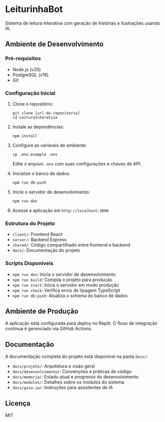 # LeiturinhaBot

Sistema de leitura interativa com geração de histórias e ilustrações usando IA.

## Ambiente de Desenvolvimento

### Pré-requisitos

- Node.js (v20)
- PostgreSQL (v16)
- Git

### Configuração Inicial

1. Clone o repositório:
   ```
   git clone [url-do-repositorio]
   cd LeituraInterativa
   ```

2. Instale as dependências:
   ```
   npm install
   ```

3. Configure as variáveis de ambiente:
   ```
   cp .env.example .env
   ```
   Edite o arquivo `.env` com suas configurações e chaves de API.

4. Inicialize o banco de dados:
   ```
   npm run db:push
   ```

5. Inicie o servidor de desenvolvimento:
   ```
   npm run dev
   ```

6. Acesse a aplicação em `http://localhost:3000`

### Estrutura do Projeto

- `client/`: Frontend React
- `server/`: Backend Express
- `shared/`: Código compartilhado entre frontend e backend
- `docs/`: Documentação do projeto

### Scripts Disponíveis

- `npm run dev`: Inicia o servidor de desenvolvimento
- `npm run build`: Compila o projeto para produção
- `npm run start`: Inicia o servidor em modo produção
- `npm run check`: Verifica erros de tipagem TypeScript
- `npm run db:push`: Atualiza o schema do banco de dados

## Ambiente de Produção

A aplicação está configurada para deploy no Replit. O fluxo de integração contínua é gerenciado via GitHub Actions.

## Documentação

A documentação completa do projeto está disponível na pasta `docs/`:

- `docs/projeto/`: Arquitetura e visão geral
- `docs/desenvolvimento/`: Convenções e práticas de código
- `docs/memoria/`: Estado atual e progresso do desenvolvimento
- `docs/modulos/`: Detalhes sobre os módulos do sistema
- `docs/guia-ia/`: Instruções para assistentes de IA

## Licença

MIT
